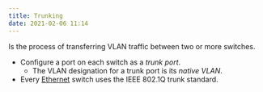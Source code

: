 ```yaml
---
title: Trunking
date: 2021-02-06 11:14
---
```

Is the process of transferring VLAN traffic between two or more switches.
* Configure a port on each switch as a _trunk port_. 
	+ The VLAN designation for a trunk port is its _native VLAN_.
* Every [Ethernet](2020-10-12--13-51-12Z--ethernet.md) switch uses the IEEE
	802.1Q trunk standard.
